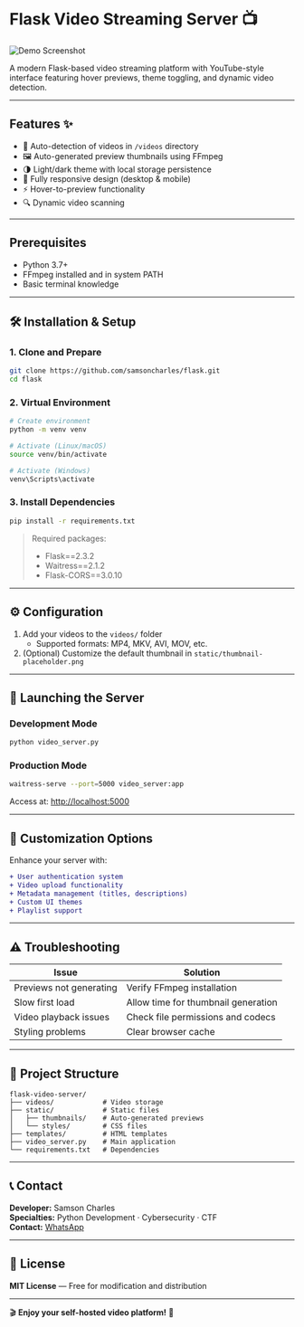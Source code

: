 # Flask Video Streaming Server 📺

![Demo Screenshot](static/thumbnail-placeholder.png)

A modern Flask-based video streaming platform with YouTube-style interface featuring hover previews, theme toggling, and dynamic video detection.

---

## Features ✨

- 🎥 Auto-detection of videos in `/videos` directory  
- 🖼️ Auto-generated preview thumbnails using FFmpeg  
- 🌗 Light/dark theme with local storage persistence  
- 📱 Fully responsive design (desktop & mobile)  
- ⚡ Hover-to-preview functionality  
- 🔍 Dynamic video scanning  

---

## Prerequisites

- Python 3.7+
- FFmpeg installed and in system PATH
- Basic terminal knowledge

---

## 🛠️ Installation & Setup

### 1. Clone and Prepare

```bash
git clone https://github.com/samsoncharles/flask.git
cd flask
```

### 2. Virtual Environment

```bash
# Create environment
python -m venv venv

# Activate (Linux/macOS)
source venv/bin/activate

# Activate (Windows)
venv\Scripts\activate
```

### 3. Install Dependencies

```bash
pip install -r requirements.txt
```

> Required packages:
> - Flask==2.3.2  
> - Waitress==2.1.2  
> - Flask-CORS==3.0.10

---

## ⚙️ Configuration

1. Add your videos to the `videos/` folder  
   - Supported formats: MP4, MKV, AVI, MOV, etc.
2. (Optional) Customize the default thumbnail in `static/thumbnail-placeholder.png`

---

## 🚀 Launching the Server

### Development Mode

```bash
python video_server.py
```

### Production Mode

```bash
waitress-serve --port=5000 video_server:app
```

Access at: [http://localhost:5000](http://localhost:5000)

---

## 🧩 Customization Options

Enhance your server with:
```diff
+ User authentication system
+ Video upload functionality
+ Metadata management (titles, descriptions)
+ Custom UI themes
+ Playlist support
```

---

## ⚠️ Troubleshooting

| Issue | Solution |
|-------|----------|
| Previews not generating | Verify FFmpeg installation |
| Slow first load | Allow time for thumbnail generation |
| Video playback issues | Check file permissions and codecs |
| Styling problems | Clear browser cache |

---

## 📜 Project Structure

```
flask-video-server/
├── videos/            # Video storage
├── static/            # Static files
│   ├── thumbnails/    # Auto-generated previews
│   └── styles/        # CSS files
├── templates/         # HTML templates
├── video_server.py    # Main application
└── requirements.txt   # Dependencies
```

---

## 📞 Contact

**Developer:** Samson Charles  
**Specialties:** Python Development · Cybersecurity · CTF  
**Contact:** [WhatsApp](https://wa.me/255710008454)

---

## 📄 License

**MIT License** — Free for modification and distribution

---

🎬 **Enjoy your self-hosted video platform!** 🍿  
